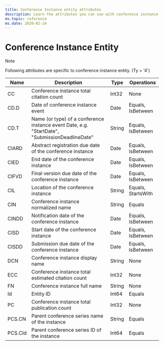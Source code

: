 ```yaml
---
title: Conference Instance entity attributes
description: Learn the attributes you can use with conference instance entities in the Project Academic Knowledge API.
ms.topic: reference
ms.date: 2020-02-24
---
```


# Conference Instance Entity

> [!NOTE]
> Following attributes are specific to conference instance entity. (Ty = '4')

Name | Description | Type | Operations
--- | --- | --- | ---
CC | Conference instance total citation count | Int32 | None 
CD.D | Date of conference instance event | Date | Equals, IsBetween
CD.T | Name (or type) of a conference instance event Date, e.g. "StartDate", "SubmissionDeadlineDate" | String | Equals, IsBetween
CIARD | Abstract registration due date of the conference instance | Date | Equals, IsBetween
CIED | End date of the conference instance | Date | Equals, IsBetween
CIFVD | Final version due date of the conference instance | Date | Equals, IsBetween
CIL | Location of the conference instance | String | Equals, StartsWith
CIN | Conference instance normalized name | String | Equals
CINDD | Notification date of the conference instance | Date | Equals, IsBetween
CISD | Start date of the conference instance | Date | Equals, IsBetween
CISDD | Submission due date of the conference instance | Date | Equals, IsBetween
DCN | Conference instance display name | String | None
ECC | Conference instance total estimated citation count | Int32 | None
FN | Conference instance full name | String | None
Id | Entity ID | Int64 | Equals
PC | Conference instance total publication count | Int32 | None
PCS.CN | Parent conference series name of the instance | String | Equals
PCS.CId | Parent conference series ID of the instance | Int64 | Equals
